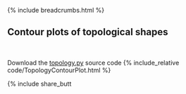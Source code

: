 {% include breadcrumbs.html %}

## Contour plots of topological shapes
<div class="header_line"><br/></div>

Download the [topology.py](code/topology.py) source code
{% include_relative code/TopologyContourPlot.html %}

<p style="clear: both;"></p>

{% include share_butt